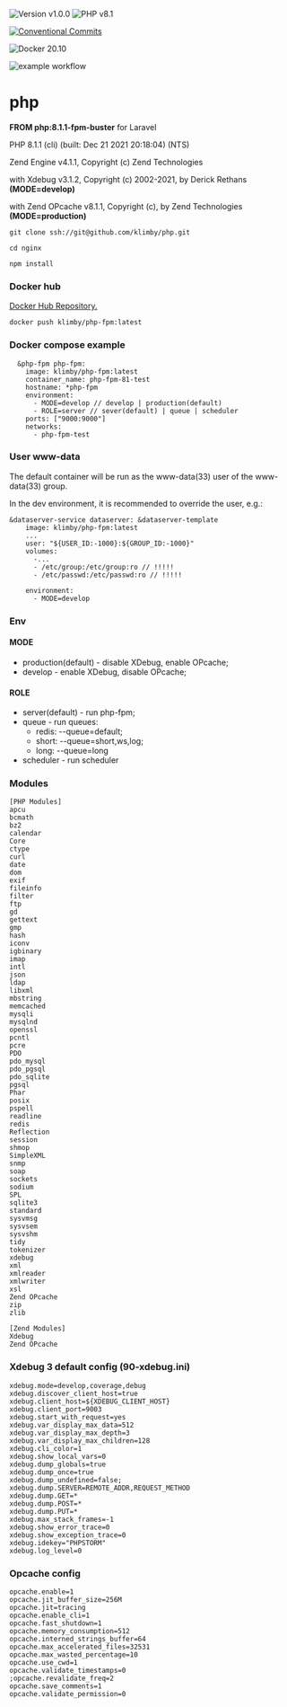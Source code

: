 ![Version v1.0.0](https://img.shields.io/badge/version-v1.0.0-blue.svg?style=plastic "Version v1.0.0")
![PHP v8.1](https://img.shields.io/badge/PHP-v8.1-blue.svg?style=plastic "PHP v8.1")


[![Conventional Commits](https://img.shields.io/badge/Conventional%20Commits-1.0.0-yellow.svg)](https://conventionalcommits.org)

![Docker 20.10](https://img.shields.io/badge/Docker-20.10-blue.svg?style=plastic "Docker 20.10")

![example workflow](https://github.com/klimby/php/actions/workflows/docker-image.yml/badge.svg)


# php

**FROM php:8.1.1-fpm-buster** for Laravel

PHP 8.1.1 (cli) (built: Dec 21 2021 20:18:04) (NTS)

Zend Engine v4.1.1, Copyright (c) Zend Technologies

with Xdebug v3.1.2, Copyright (c) 2002-2021, by Derick Rethans  **(MODE=develop)**

with Zend OPcache v8.1.1, Copyright (c), by Zend Technologies **(MODE=production)**

```
git clone ssh://git@github.com/klimby/php.git

cd nginx

npm install
```

### Docker hub

[Docker Hub Repository.](https://hub.docker.com/repository/docker/klimby/php-fpm/general)

```
docker push klimby/php-fpm:latest
```

### Docker compose example

```
  &php-fpm php-fpm:
    image: klimby/php-fpm:latest
    container_name: php-fpm-81-test
    hostname: *php-fpm
    environment:
      - MODE=develop // develop | production(default)
      - ROLE=server // sever(default) | queue | scheduler
    ports: ["9000:9000"]
    networks:
      - php-fpm-test

```

### User www-data

The default container will be run as the www-data(33) user of the www-data(33) group.

In the dev environment, it is recommended to override the user, e.g.:
```
&dataserver-service dataserver: &dataserver-template
    image: klimby/php-fpm:latest
    ...
    user: "${USER_ID:-1000}:${GROUP_ID:-1000}"
    volumes:
      -...
      - /etc/group:/etc/group:ro // !!!!!
      - /etc/passwd:/etc/passwd:ro // !!!!!
    
    environment:
      - MODE=develop
```

### Env

#### MODE
- production(default) - disable XDebug, enable OPcache;
- develop - enable XDebug, disable OPcache;

#### ROLE
* server(default) - run php-fpm;
* queue - run queues:
    * redis: --queue=default;
    * short: --queue=short,ws,log;
    * long: --queue=long
* scheduler - run scheduler

### Modules

```    
[PHP Modules]
apcu
bcmath
bz2
calendar
Core
ctype
curl
date
dom
exif
fileinfo
filter
ftp
gd
gettext
gmp
hash
iconv
igbinary
imap
intl
json
ldap
libxml
mbstring
memcached
mysqli
mysqlnd
openssl
pcntl
pcre
PDO
pdo_mysql
pdo_pgsql
pdo_sqlite
pgsql
Phar
posix
pspell
readline
redis
Reflection
session
shmop
SimpleXML
snmp
soap
sockets
sodium
SPL
sqlite3
standard
sysvmsg
sysvsem
sysvshm
tidy
tokenizer
xdebug
xml
xmlreader
xmlwriter
xsl
Zend OPcache
zip
zlib

[Zend Modules]
Xdebug
Zend OPcache

```

### Xdebug 3 default config (90-xdebug.ini)

```
xdebug.mode=develop,coverage,debug
xdebug.discover_client_host=true
xdebug.client_host=${XDEBUG_CLIENT_HOST}
xdebug.client_port=9003
xdebug.start_with_request=yes
xdebug.var_display_max_data=512
xdebug.var_display_max_depth=3
xdebug.var_display_max_children=128
xdebug.cli_color=1
xdebug.show_local_vars=0
xdebug.dump_globals=true
xdebug.dump_once=true
xdebug.dump_undefined=false;
xdebug.dump.SERVER=REMOTE_ADDR,REQUEST_METHOD
xdebug.dump.GET=*
xdebug.dump.POST=*
xdebug.dump.PUT=*
xdebug.max_stack_frames=-1
xdebug.show_error_trace=0
xdebug.show_exception_trace=0
xdebug.idekey="PHPSTORM"
xdebug.log_level=0
```

### Opcache config

```
opcache.enable=1
opcache.jit_buffer_size=256M
opcache.jit=tracing
opcache.enable_cli=1
opcache.fast_shutdown=1
opcache.memory_consumption=512
opcache.interned_strings_buffer=64
opcache.max_accelerated_files=32531
opcache.max_wasted_percentage=10
opcache.use_cwd=1
opcache.validate_timestamps=0
;opcache.revalidate_freq=2
opcache.save_comments=1
opcache.validate_permission=0
```
